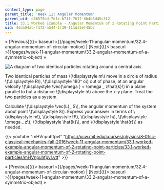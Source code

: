 ```yaml
---
content_type: page
parent_title: 'Week 11: Angular Momentum'
parent_uid: d36579bd-7dfc-b71f-7617-8b4b8d45c312
title: 33.1 Worked Example - Angular Momentum of 2 Rotating Point Particles
uid: 4dda04ab-f172-a544-1f39-111d35ef45b3
---
```


« [Previous]({{< baseurl >}}/pages/week-11-angular-momentum/32.4-angular-momentum-of-circular-motion) | [Next]({{< baseurl >}}/pages/week-11-angular-momentum/33.2-angular-momentum-of-a-symmetric-object) »

![A diagram of two identical particles rotating around a central axis.](BASEURL_PLACEHOLDER/resources/ls11_05b)

Two identical particles of mass \\(\\displaystyle m\\) move in a circle of radius \\(\\displaystyle R\\), \\(\\displaystyle 180^ o\\) out of phase, at an angular velocity \\(\\displaystyle \\vec{\\omega } = \\omega \_ z\\hat{k}\\) in a plane parallel to but a distance \\(\\displaystyle h\\) above the x-y plane. Treat the two particles as a system.

Calculate \\(\\displaystyle \\vec{L}\_ S\\), the angular momentum of the system about point \\(\\displaystyle S\\). Express your answer in terms of \\(\\displaystyle m\\), \\(\\displaystyle R\\), \\(\\displaystyle h\\), \\(\\displaystyle \\omega \_ z\\), \\(\\displaystyle \\hat{k}\\), and \\(\\displaystyle \\hat{r}\\) as needed.

{{< youtube "mHVnpuhfpvI" "https://ocw.mit.edu/courses/physics/8-01sc-classical-mechanics-fall-2016/week-11-angular-momentum/33.1-worked-example-angular-momentum-of-2-rotating-point-particles/33.1-worked-example-angular-momentum-of-2-rotating-point-particles/mHVnpuhfpvI.vtt" >}}

« [Previous]({{< baseurl >}}/pages/week-11-angular-momentum/32.4-angular-momentum-of-circular-motion) | [Next]({{< baseurl >}}/pages/week-11-angular-momentum/33.2-angular-momentum-of-a-symmetric-object) »